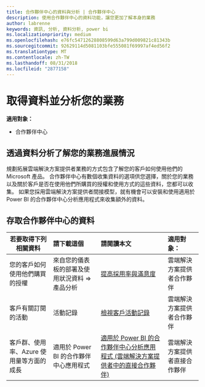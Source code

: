 ```yaml
---
title: 合作夥伴中心的資料與分析 | 合作夥伴中心
description: 使用合作夥伴中心的資料功能，讓您更加了解本身的業務
author: labrenne
keywords: 資訊, 分析, 資料分析, power bi
ms.localizationpriority: medium
ms.openlocfilehash: e76fc54712628808599d63a799d009821c81343b
ms.sourcegitcommit: 92629114d5081103bfe555081f69997af4ed56f2
ms.translationtype: MT
ms.contentlocale: zh-TW
ms.lasthandoff: 08/31/2018
ms.locfileid: "2877158"
---
```

# <a name="get-data-and-analyze-your-business"></a>取得資料並分析您的業務 

**適用對象：**

-  合作夥伴中心 

## <a name="understand-how-your-business-is-doing-through-data-analysis"></a>透過資料分析了解您的業務進展情況

規劃拓展雲端解決方案提供者業務的方式包含了解您的客戶如何使用他們的 Microsoft 產品。 合作夥伴中心有數個收集資料的選項供您選擇，關於您的業務以及關於客戶是否在使用他們所購買的授權和使用方式的這些資料，您都可以收集。 如果您採用雲端解決方案提供者間接模型，就有機會可以安裝和使用適用於 Power BI 的合作夥伴中心分析應用程式來收集額外的資料。

## <a name="access-data-in-partner-center"></a>存取合作夥伴中心的資料

|**若要取得下列相關資料**   |**請下載這個**   |**請閱讀本文**   | **適用對象：**    |
|---------------------|:-----------------------|:---------------|:--------------|
|您的客戶如何使用他們購買的授權   |來自您的儀表板的部署及使用狀況資料 => 產品分析   |[提高採用率與滿意度](increasing-adoption-and-satisfaction.md)|雲端解決方案提供者合作夥伴|
|客戶有關訂閱的活動   |活動記錄   |[檢視客戶活動記錄](activity-logs.md)|雲端解決方案提供者合作夥伴   |
|客戶群、使用率、Azure 使用量等方面的成長   |適用於 Power BI 的合作夥伴中心應用程式   |[適用於 Power BI 的合作夥伴中心分析應用程式 (雲端解決方案提供者中的直接合作夥伴)](power-bi-app-for-direct-partners.md)|雲端解決方案提供者直接合作夥伴|






